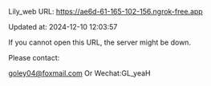 Lily_web URL: https://ae6d-61-165-102-156.ngrok-free.app

Updated at: 2024-12-10 12:03:57

If you cannot open this URL, the server might be down.

Please contact: 

goley04@foxmail.com Or Wechat:GL_yeaH